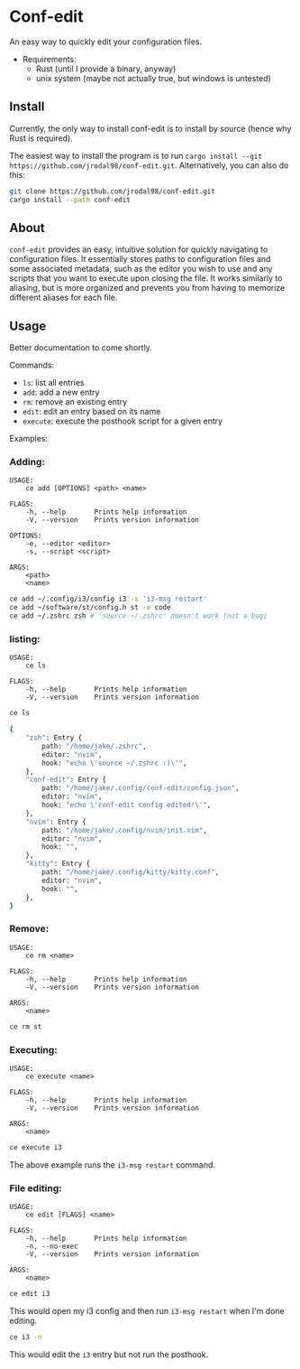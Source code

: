 # Conf-edit

An easy way to quickly edit your configuration files.

* Requirements:
    * Rust (until I provide a binary, anyway)
    * unix system (maybe not actually true, but windows is untested)

## Install

Currently, the only way to install conf-edit is to install by source (hence why Rust is required).

The easiest way to install the program is to run `cargo install --git https://github.com/jrodal98/conf-edit.git`. Alternatively, you can also do this:

```bash
git clone https://github.com/jrodal98/conf-edit.git
cargo install --path conf-edit
```


## About

`conf-edit` provides an easy, intuitive solution for quickly navigating to configuration files. It essentially stores paths to configuration files and some associated metadata, such as the editor you wish to use and any scripts that you want to execute upon closing the file. It works similarly to aliasing, but is more organized and prevents you from having to memorize different aliases for each file.

## Usage

Better documentation to come shortly.

Commands:

- `ls`: list all entries
- `add`: add a new entry
- `rm`: remove an existing entry
- `edit`: edit an entry based on its name
- `execute`: execute the posthook script for a given entry

Examples:

### Adding:

```
USAGE:
    ce add [OPTIONS] <path> <name>

FLAGS:
    -h, --help       Prints help information
    -V, --version    Prints version information

OPTIONS:
    -e, --editor <editor>    
    -s, --script <script>    

ARGS:
    <path>    
    <name>
```    

```bash
ce add ~/.config/i3/config i3 -s 'i3-msg restart'
ce add ~/software/st/config.h st -e code
ce add ~/.zshrc zsh # 'source ~/.zshrc' doesn't work (not a bug)
```

### listing:

```
USAGE:
    ce ls

FLAGS:
    -h, --help       Prints help information
    -V, --version    Prints version information
```

```bash
ce ls

{
    "zsh": Entry {
        path: "/home/jake/.zshrc",
        editor: "nvim",
        hook: "echo \'source ~/.zshrc :)\'",
    },
    "conf-edit": Entry {
        path: "/home/jake/.config/conf-edit/config.json",
        editor: "nvim",
        hook: "echo \'conf-edit config edited!\'",
    },
    "nvim": Entry {
        path: "/home/jake/.config/nvim/init.vim",
        editor: "nvim",
        hook: "",
    },
    "kitty": Entry {
        path: "/home/jake/.config/kitty/kitty.conf",
        editor: "nvim",
        hook: "",
    },
}
```

### Remove:

```
USAGE:
    ce rm <name>

FLAGS:
    -h, --help       Prints help information
    -V, --version    Prints version information

ARGS:
    <name>    
```

```bash
ce rm st
```


### Executing:

```
USAGE:
    ce execute <name>

FLAGS:
    -h, --help       Prints help information
    -V, --version    Prints version information

ARGS:
    <name>    
```

```bash
ce execute i3
```

The above example runs the `i3-msg restart` command.

### File editing:

```
USAGE:
    ce edit [FLAGS] <name>

FLAGS:
    -h, --help       Prints help information
    -n, --no-exec    
    -V, --version    Prints version information

ARGS:
    <name>    
```

```bash
ce edit i3
```

This would open my i3 config and then run `i3-msg restart` when I'm done editing.

```bash
ce i3 -n
```

This would edit the `i3` entry but not run the posthook.
